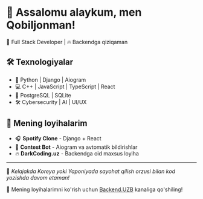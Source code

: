 # 👋 Assalomu alaykum, men Qobiljonman!

🚀 Full Stack Developer | 🔥 Backendga qiziqaman

## 🛠️ Texnologiyalar
- 🐍 Python | Django | Aiogram
- 💻 C++ | JavaScript | TypeScript | React
- 💾 PostgreSQL | SQLite
- 🛠️ Cybersecurity | AI | UI/UX

## 🌟 Mening loyihalarim
- 🎧 **Spotify Clone** - Django + React
- 🤖 **Contest Bot** - Aiogram va avtomatik bildirishlar
- 🔥 **DarkCoding.uz** - Backendga oid maxsus loyiha

---

🌟 *Kelajakda Koreya yoki Yaponiyada sayohat qilish orzusi bilan kod yozishda davom etaman!*

📲 Mening loyihalarimni ko'rish uchun [Backend.UZB](https://t.me/BackendUZB) kanaliga qo'shiling!
